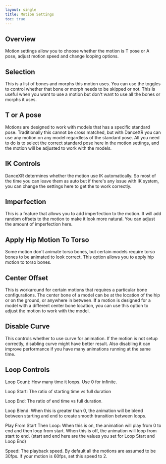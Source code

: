 ```yaml
---
layout: single
title: Motion Settings
toc: true
---
```


## Overview
Motion settings allow you to choose whether the motion is T pose or A pose, adjust motion speed and change looping options. 

## Selection
This is a list of bones and morphs this motion uses. You can use the toggles to control whether that bone or morph needs to be skipped or not. This is useful when you want to use a motion but don't want to use all the bones or morphs it uses.

## T or A pose
Motions are designed to work with models that has a specific standard pose. Traditionally this cannot be cross matched, but with DanceXR you can use any motion on any model regardless of the standard pose. All you need to do is to select the correct standard pose here in the motion settings, and the motion will be adjusted to work with the models.

## IK Controls
DanceXR determines whether the motion use IK automatically. So most of the time you can leave them as auto but if there's any issue with IK system, you can change the settings here to get the to work correctly.

## Imperfection
This is a feature that allows you to add imperfection to the motion. It will add random offsets to the motion to make it look more natural. You can adjust the amount of imperfection here.

## Apply Hip Motion To Torso
Some motion don't animate torso bones, but certain models require torso bones to be animated to look correct. This option allows you to apply hip motion to torso bones.

## Center Offset
This is workaround for certain motions that requires a particular bone configurations. The center bone of a model can be at the location of the hip or on the ground, or anywhere in between. If a motion is designed for a model with a different center bone location, you can use this option to adjust the motion to work with the model.

## Disable Curve
This controls whether to use curve for animation. If the motion is not setup correctly, disabling curve might have better result. Also disabling it can improve performance if you have many animations running at the same time.

## Loop Controls
Loop Count: How many time it loops. Use 0 for infinite.

Loop Start: The ratio of starting time vs full duration

Loop End: The ratio of end time vs full duration.

Loop Blend: When this is greater than 0, the animation will be blend between starting and end to create smooth transition between loops.

Play From Start Then Loop: When this is on, the animation will play from 0 to end and then loop from start. When this is off, the animation will loop from start to end. (start and end here are the values you set for Loop Start and Loop End)

Speed: The playback speed. By default all the motions are assumed to be 30fps. If your motion is 60fps, set this speed to 2.
